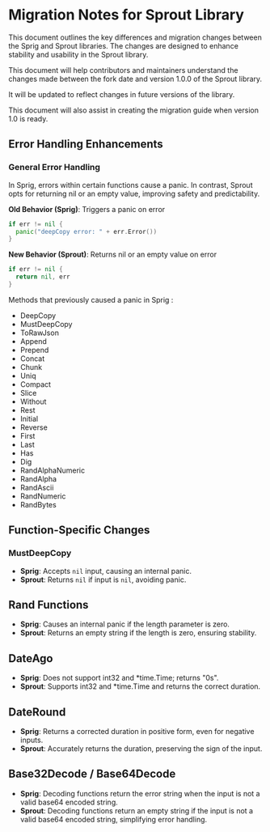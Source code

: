 # Migration Notes for Sprout Library
This document outlines the key differences and migration changes between the
Sprig and Sprout libraries. The changes are designed to enhance stability and 
usability in the Sprout library.

This document will help contributors and maintainers understand the changes made
between the fork date and version 1.0.0 of the Sprout library. 

It will be updated to reflect changes in future versions of the library. 

This document will also assist in creating the migration guide when version 1.0 is ready.


## Error Handling Enhancements
### General Error Handling
In Sprig, errors within certain functions cause a panic. 
In contrast, Sprout opts for returning nil or an empty value, improving safety
and predictability.

**Old Behavior (Sprig)**: Triggers a panic on error
```go
if err != nil {
  panic("deepCopy error: " + err.Error())
}
```

**New Behavior (Sprout)**: Returns nil or an empty value on error
```go
if err != nil {
  return nil, err
}
```

Methods that previously caused a panic in Sprig :
- DeepCopy
- MustDeepCopy
- ToRawJson
- Append
- Prepend
- Concat
- Chunk
- Uniq
- Compact
- Slice
- Without
- Rest
- Initial
- Reverse
- First
- Last
- Has
- Dig
- RandAlphaNumeric
- RandAlpha
- RandAscii
- RandNumeric
- RandBytes

## Function-Specific Changes

### MustDeepCopy

- **Sprig**: Accepts `nil` input, causing an internal panic.
- **Sprout**: Returns `nil` if input is `nil`, avoiding panic.

## Rand Functions

- **Sprig**: Causes an internal panic if the length parameter is zero.
- **Sprout**: Returns an empty string if the length is zero, ensuring stability.

## DateAgo

- **Sprig**: Does not support int32 and *time.Time; returns "0s".
- **Sprout**: Supports int32 and *time.Time and returns the correct duration.

## DateRound
- **Sprig**: Returns a corrected duration in positive form, even for negative inputs.
- **Sprout**: Accurately returns the duration, preserving the sign of the input.

## Base32Decode / Base64Decode
- **Sprig**: Decoding functions return the error string when the input is not a valid base64 encoded string.
- **Sprout**: Decoding functions return an empty string if the input is not a valid base64 encoded string, simplifying error handling.
